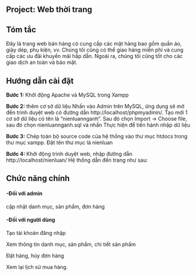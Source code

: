 
<h2> Project: Web thời trang </h2>
<h2>Tóm tắc</h2>
<p>Đây là trang web bán hàng có cung cấp các mặt hàng bao gồm quần áo, giày dép, phụ kiện, vv. 
Chúng tôi cũng có thể giao hàng miễn phí và cung cấp các ưu đãi khuyến mãi hấp dẫn. Ngoài ra, chúng tôi cũng tốt cho các giao dịch an toàn và bảo mật.</p>
<h2>Hướng dẫn cài đặt</h2>
<p><strong> Bước 1:</strong> Khởi động Apache và MySQL trong Xampp </p>
<p><strong> Bước 2:</strong> thêm cơ sở dữ liệu Nhấn vào Admin trên MySQL, ứng dụng sẽ mở đến trình duyệt web có đường dẫn http://localhost/phpmyadmin/. Tạo mới 1 cơ sở dữ liệu có tên là “nienluannganh”. Sau đó chọn Import → Choose file, sau đó chọn nienluannganh.sql và nhấn Thực hiện để tiến hành nhập dữ liệu </p>
<p><strong> Bước 3:</strong> Chép toàn bộ source code của hệ thống vào thư mục htdocs trong thư mục xampp. Đặt tên thư mục là nienluan</p>
<p><strong>Bước 4:  </strong>Khởi động trình duyệt web, nhập đường dẫn http://localhost/nienluan/ Hệ thống dẫn đến trang như sau: </p>
<h2>Chức năng chính</h2>
<h4> -Đối với admin</h4>
<p> cập nhật danh mục, sản phẩm, đơn hàng</p>
<h4> -Đối với người dùng</h4>
<p>Tạo tài khoản đăng nhập</p>
<p> Xem thông tin danh mục, sản phẩm, chi tiết sản phẩm</p>
<p>Đặt hàng, hủy đơn hàng</p>
<p>Xem lại lịch sử mua hàng.</>
